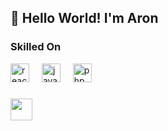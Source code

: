 <h2 align="left">👋 Hello World! I'm Aron</h2>

###

<div align="left">
  <h3>Skilled On</h3>
  <img src="https://cdn.jsdelivr.net/gh/devicons/devicon/icons/react/react-original.svg" height="30" alt="react logo"  />
  <img width="12" />
  <img src="https://cdn.jsdelivr.net/gh/devicons/devicon/icons/javascript/javascript-original.svg" height="30" alt="javascript logo"  />
  <img width="12" />
  <img src="https://cdn.jsdelivr.net/gh/devicons/devicon/icons/php/php-original.svg" height="30" alt="php logo"  />
  <img width="12" />
</div>

###
<div>
  <a href="https://www.linkedin.com/in/cd-aron/"> <img src ="https://cdn.jsdelivr.net/gh/devicons/devicon@latest/icons/linkedin/linkedin-original.svg" height="35"/> </a>
</div>

###




###
